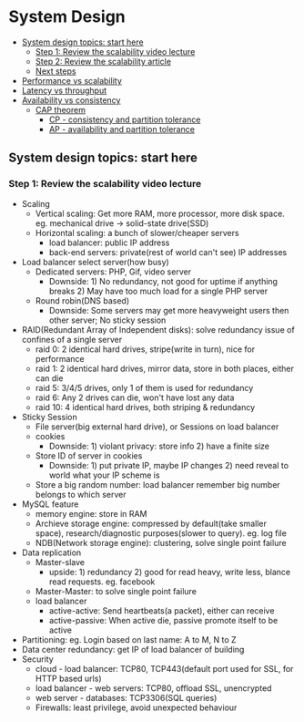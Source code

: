 # System Design

* [System design topics: start here](#system-design-topics-start-here)
    * [Step 1: Review the scalability video lecture](#step-1-review-the-scalability-video-lecture)
    * [Step 2: Review the scalability article](#step-2-review-the-scalability-article)
    * [Next steps](#next-steps)
* [Performance vs scalability](#performance-vs-scalability)
* [Latency vs throughput](#latency-vs-throughput)
* [Availability vs consistency](#availability-vs-consistency)
    * [CAP theorem](#cap-theorem)
        * [CP - consistency and partition tolerance](#cp---consistency-and-partition-tolerance)
        * [AP - availability and partition tolerance](#ap---availability-and-partition-tolerance)

## System design topics: start here
### Step 1: Review the scalability video lecture
 * Scaling
     * Vertical scaling: Get more RAM, more processor, more disk space. eg. mechanical drive -> solid-state drive(SSD)
     * Horizontal scaling: a bunch of slower/cheaper servers
         * load balancer: public IP address
         * back-end servers: private(rest of world can't see) IP addresses
 * Load balancer select server(how busy)
     * Dedicated servers: PHP, Gif, video server
         * Downside: 1) No redundancy, not good for uptime if anything breaks 2) May have too much load for a single PHP server
     * Round robin(DNS based)
         * Downside: Some servers may get more heavyweight users then other server; No sticky session
 * RAID(Redundant Array of Independent disks): solve redundancy issue of confines of a single server
     * raid 0: 2 identical hard drives, stripe(write in turn), nice for performance
     * raid 1: 2 identical hard drives, mirror data, store in both places, either can die
     * raid 5: 3/4/5 drives, only 1 of them is used for redundancy
     * raid 6: Any 2 drives can die, won't have lost any data 
     * raid 10: 4 identical hard drives, both striping & redundancy
 * Sticky Session
     * File server(big external hard drive), or Sessions on load balancer
     * cookies
         * Downside: 1) violant privacy: store info 2) have a finite size
     * Store ID of server in cookies
         * Downside: 1) put private IP, maybe IP changes 2) need reveal to world what your IP scheme is
     * Store a big random number: load balancer remember big number belongs to which server
 * MySQL feature
     * memory engine: store in RAM
     * Archieve storage engine: compressed by default(take smaller space), research/diagnostic purposes(slower to query). eg. log file
     * NDB(Network storage engine): clustering, solve single point failure
 * Data replication
     * Master-slave
         * upside: 1) redundancy 2) good for read heavy, write less, blance read requests. eg. facebook
     * Master-Master: to solve single point failure
     * load balancer
         * active-active: Send heartbeats(a packet), either can receive
         * active-passive: When active die, passive promote itself to be active
 * Partitioning: eg. Login based on last name: A to M, N to Z
 * Data center redundancy: get IP of load balancer of building
 * Security
     * cloud - load balancer: TCP80, TCP443(default port used for SSL, for HTTP based urls)
     * load balancer - web servers: TCP80, offload SSL, unencrypted
     * web server - databases: TCP3306(SQL queries)
     * Firewalls: least privilege, avoid unexpected behaviour

